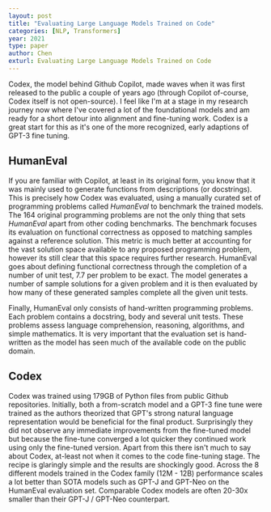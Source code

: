 ```yaml
---
layout: post
title: "Evaluating Large Language Models Trained on Code"
categories: [NLP, Transformers]
year: 2021
type: paper
author: Chen
exturl: Evaluating Large Language Models Trained on Code
---
```

Codex, the model behind Github Copilot, made waves when it was first released to the public a couple of years ago (through Copilot of-course, Codex itself is not open-source). I feel like I'm at a stage in my research journey now where I've covered a lot of the foundational models and am ready for a short detour into alignment and fine-tuning work. Codex is a great start for this as it's one of the more recognized, early adaptions of GPT-3 fine tuning.

## HumanEval
If you are familiar with Copilot, at least in its original form, you know that it was mainly used to generate functions from descriptions (or docstrings). This is precisely how Codex was evaluated, using a manually curated set of programming problems called *HumanEval* to benchmark the trained models. The 164 original programming problems are not the only thing that sets *HumanEval* apart from other coding benchmarks. The benchmark focuses its evaluation on functional correctness as opposed to matching samples against a reference solution. This metric is much better at accounting for the vast solution space available to any proposed programming problem, however its still clear that this space requires further research. HumanEval goes about defining functional correctness through the completion of a number of unit test, 7.7 per problem to be exact. The model generates a number of sample solutions for a given problem and it is then evaluated by how many of these generated samples complete all the given unit tests. 

Finally, HumanEval only consists of hand-written programming problems. Each problem contains a docstring, body and several unit tests. These problems assess language comprehension, reasoning, algorithms, and simple
mathematics. It is very important that the evaluation set is hand-written as the model has seen much of the available code on the public domain.

## Codex
Codex was trained using 179GB of Python files from public Github repositories. Initially, both a from-scratch model and a GPT-3 fine tune were trained as the authors theorized that GPT's strong natural language representation would be beneficial for the final product. Surprisingly they did not observe any immediate improvements from the fine-tuned model but because the fine-tune converged a lot quicker they continued work using only the fine-tuned version. Apart from this there isn't much to say about Codex, at-least not when it comes to the code fine-tuning stage. The recipe is glaringly simple and the results are shockingly good. Across the 8 different models trained in the Codex family (12M - 12B) performance scales a lot better than SOTA models such as GPT-J and GPT-Neo on the HumanEval evaluation set. Comparable Codex models are often 20-30x smaller than their GPT-J / GPT-Neo counterpart. 